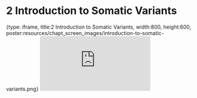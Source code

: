 # 2 Introduction to Somatic Variants
 
{type: iframe, title:2 Introduction to Somatic Variants, width:800, height:600, poster:resources/chapt_screen_images/introduction-to-somatic-variants.png}
![](https://course.civicdb.org/no_toc/introduction-to-somatic-variants.html)
 

 
